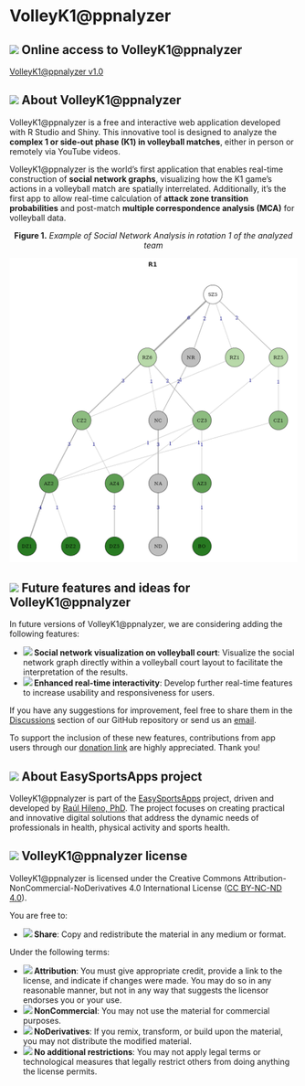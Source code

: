 # VolleyK1@ppnalyzer

## <img src="https://img.icons8.com/ios-filled/24/000000/internet.png"/> Online access to VolleyK1@ppnalyzer

[VolleyK1@ppnalyzer v1.0](https://easysportsapps.shinyapps.io/volleyk1appnalyzer/)

## <img src="https://img.icons8.com/ios-filled/24/000000/document.png"/> About VolleyK1@ppnalyzer

VolleyK1@ppnalyzer is a free and interactive web application developed with R Studio and Shiny. This innovative tool is designed to analyze the **complex 1 or side-out phase (K1) in volleyball matches**, either in person or remotely via YouTube videos.

VolleyK1@ppnalyzer is the world’s first application that enables real-time construction of **social network graphs**, visualizing how the K1 game’s actions in a volleyball match are spatially interrelated. Additionally, it’s the first app to allow real-time calculation of **attack zone transition probabilities** and post-match **multiple correspondence analysis (MCA)** for volleyball data.

<p align="center"><strong>Figure 1.</strong> <em>Example of Social Network Analysis in rotation 1 of the analyzed team</em></p>
<p align="center">
  <img src="social_network_demo.png" alt="Social Network Example">
</p>

## <img src="https://img.icons8.com/ios-filled/24/000000/idea.png"/> Future features and ideas for VolleyK1@ppnalyzer

In future versions of VolleyK1@ppnalyzer, we are considering adding the following features:

- **<img src="https://img.icons8.com/ios-filled/24/000000/network.png"/> Social network visualization on volleyball court**: Visualize the social network graph directly within a volleyball court layout to facilitate the interpretation of the results.
- **<img src="https://img.icons8.com/ios-filled/24/000000/stopwatch.png"/> Enhanced real-time interactivity**: Develop further real-time features to increase usability and responsiveness for users.

If you have any suggestions for improvement, feel free to share them in the [Discussions](https://github.com/EasySportsApps/VolleyK1appnalyzer/discussions) section of our GitHub repository or send us an [email](mailto:easysportsappsproject@gmail.com).  

To support the inclusion of these new features, contributions from app users through our [donation link](https://www.paypal.com/donate/?hosted_button_id=BA84P5Y2MC7MN) are highly appreciated. Thank you!

## <img src="https://img.icons8.com/ios-filled/24/000000/document.png"/>  About EasySportsApps project

VolleyK1@ppnalyzer is part of the [EasySportsApps](https://github.com/EasySportsApps) project, driven and developed by [Raúl Hileno, PhD](https://raulhilenophd-nextlevelstatsandapps4u.netlify.app/). The project focuses on creating practical and innovative digital solutions that address the dynamic needs of professionals in health, physical activity and sports health.

## <img src="https://img.icons8.com/ios-filled/24/000000/copyright.png"/> VolleyK1@ppnalyzer license

VolleyK1@ppnalyzer is licensed under the Creative Commons Attribution-NonCommercial-NoDerivatives 4.0 International License ([CC BY-NC-ND 4.0](https://creativecommons.org/licenses/by-nc-nd/4.0/)).

You are free to:
- **<img src="https://img.icons8.com/ios-filled/24/000000/link.png"/> Share**: Copy and redistribute the material in any medium or format.

Under the following terms:
- **<img src="https://img.icons8.com/ios-filled/24/000000/user.png"/> Attribution**: You must give appropriate credit, provide a link to the license, and indicate if changes were made. You may do so in any reasonable manner, but not in any way that suggests the licensor endorses you or your use.
- **<img src="https://img.icons8.com/ios-filled/24/000000/no-cash.png"/> NonCommercial**: You may not use the material for commercial purposes.
- **<img src="https://img.icons8.com/material-rounded/24/000000/equal-sign.png"/> NoDerivatives**: If you remix, transform, or build upon the material, you may not distribute the modified material.
- **<img src="https://img.icons8.com/material-rounded/24/000000/unlock.png"/> No additional restrictions**: You may not apply legal terms or technological measures that legally restrict others from doing anything the license permits.
